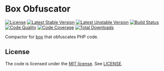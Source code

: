 # Box Obfuscator

[![License](https://poser.pugx.org/tomzx/box-obfuscator/license.svg)](https://packagist.org/packages/tomzx/box-obfuscator)
[![Latest Stable Version](https://poser.pugx.org/tomzx/box-obfuscator/v/stable.svg)](https://packagist.org/packages/tomzx/box-obfuscator)
[![Latest Unstable Version](https://poser.pugx.org/tomzx/box-obfuscator/v/unstable.svg)](https://packagist.org/packages/tomzx/box-obfuscator)
[![Build Status](https://img.shields.io/travis/tomzx/box-obfuscator.svg)](https://travis-ci.org/tomzx/box-obfuscator)
[![Code Quality](https://img.shields.io/scrutinizer/g/tomzx/box-obfuscator.svg)](https://scrutinizer-ci.com/g/tomzx/box-obfuscator/code-structure)
[![Code Coverage](https://img.shields.io/scrutinizer/coverage/g/tomzx/box-obfuscator.svg)](https://scrutinizer-ci.com/g/tomzx/box-obfuscator)
[![Total Downloads](https://img.shields.io/packagist/dt/tomzx/box-obfuscator.svg)](https://packagist.org/packages/tomzx/box-obfuscator)

Compactor for [box](https://github.com/box-project/box2) that obfuscates PHP code.

## License

The code is licensed under the [MIT license](http://choosealicense.com/licenses/mit/). See [LICENSE](LICENSE).
